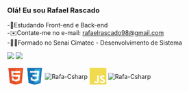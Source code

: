 ### Olá! Eu sou Rafael Rascado

-🌱Estudando Front-end e Back-end </br>
-✉️Contate-me no e-mail: rafaelrascado98@gmail.com</br>
-🧑‍🎓Formado no Senai Cimatec - Desenvolvimento de Sistema</br>

<div>
  <img height="250em" src="https://github-readme-stats.vercel.app/api/top-langs/?username=Rafaelocm&layout=compact&langs_count=16&theme=github_dark"/>
  <img height="250em" src="https://github-readme-stats.vercel.app/api?username=Rafaelocm&show_icons=true&theme=github_dark&include_all_commits=true&count_private=true"/>
</div>

<div style="display: inline_block"><br>
  <img align="center" alt="Rafa-HTML" height="40" width="40" src="https://raw.githubusercontent.com/devicons/devicon/master/icons/html5/html5-original.svg">
  <img align="center" alt="Rafa-CSS" height="40" width="40" src="https://raw.githubusercontent.com/devicons/devicon/master/icons/css3/css3-original.svg">
  <img align="center" alt="Rafa-Csharp" height="40" width="40" src="https://cdn.jsdelivr.net/gh/devicons/devicon/icons/bootstrap/bootstrap-original.svg">
  <img align="center" alt="Rafa-Js" height="40" width="40" src="https://raw.githubusercontent.com/devicons/devicon/master/icons/javascript/javascript-plain.svg">
  <img align="center" alt="Rafa-Csharp" height="40" width="40" src="https://cdn.jsdelivr.net/gh/devicons/devicon/icons/csharp/csharp-original.svg">
</div>

